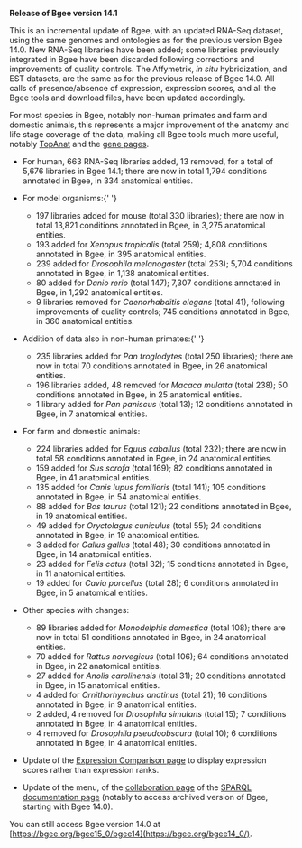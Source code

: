 **Release of Bgee version 14.1**

This is an incremental update of Bgee, with an updated RNA-Seq
dataset, using the same genomes and ontologies as for the previous
version Bgee 14.0. New RNA-Seq libraries have been added; some
libraries previously integrated in Bgee have been discarded
following corrections and improvements of quality controls. The
Affymetrix, *in situ* hybridization, and EST datasets, are the
same as for the previous release of Bgee 14.0. All calls of
presence/absence of expression, expression scores, and all the Bgee
tools and download files, have been updated accordingly.

For most species in Bgee, notably non-human primates and farm and
domestic animals, this represents a major improvement of the anatomy
and life stage coverage of the data, making all Bgee tools much more
useful, notably [TopAnat](https://bgee.org/bgee14_1/?page=top_anat#/)
and the [gene pages](https://bgee.org/bgee14_1/?page=gene).

* For human, 663 RNA-Seq libraries added, 13 removed, for a total of
  5,676 libraries in Bgee 14.1; there are now in total 1,794
  conditions annotated in Bgee, in 334 anatomical entities.
* For model organisms:{' '}
    * 197 libraries added for mouse (total 330 libraries); there are
      now in total 13,821 conditions annotated in Bgee, in 3,275
      anatomical entities.
    * 193 added for *Xenopus tropicalis* (total 259); 4,808
      conditions annotated in Bgee, in 395 anatomical entities.
    * 239 added for *Drosophila melanogaster* (total 253);
      5,704 conditions annotated in Bgee, in 1,138 anatomical
      entities.
    * 80 added for *Danio rerio* (total 147); 7,307 conditions
      annotated in Bgee, in 1,292 anatomical entities.
    * 9 libraries removed for *Caenorhabditis elegans* (total
      41), following improvements of quality controls; 745
      conditions annotated in Bgee, in 360 anatomical entities.

* Addition of data also in non-human primates:{' '}
    * 235 libraries added for *Pan troglodytes* (total 250
      libraries); there are now in total 70 conditions annotated in
      Bgee, in 26 anatomical entities.
    * 196 libraries added, 48 removed for *Macaca mulatta*
      (total 238); 50 conditions annotated in Bgee, in 25 anatomical
      entities.
    * 1 library added for *Pan paniscus* (total 13); 12
      conditions annotated in Bgee, in 7 anatomical entities.

* For farm and domestic animals:
    * 224 libraries added for *Equus caballus* (total 232);
      there are now in total 58 conditions annotated in Bgee, in 24
      anatomical entities.
    * 159 added for *Sus scrofa* (total 169); 82 conditions
      annotated in Bgee, in 41 anatomical entities.
    * 135 added for *Canis lupus familiaris* (total 141); 105
      conditions annotated in Bgee, in 54 anatomical entities.
    * 88 added for *Bos taurus* (total 121); 22 conditions annotated in Bgee, in 19 anatomical entities.
    * 49 added for *Oryctolagus cuniculus* (total 55); 24
      conditions annotated in Bgee, in 19 anatomical entities.
    * 3 added for *Gallus gallus* (total 48); 30 conditions 
      annotated in Bgee, in 14 anatomical entities.
    * 23 added for *Felis catus* (total 32); 15 conditions
      annotated in Bgee, in 11 anatomical entities.
    * 19 added for *Cavia porcellus* (total 28); 6 conditions
      annotated in Bgee, in 5 anatomical entities.

* Other species with changes:
    * 89 libraries added for *Monodelphis domestica* (total
      108); there are now in total 51 conditions annotated in Bgee,
      in 24 anatomical entities.
    * 70 added for *Rattus norvegicus* (total 106); 64
      conditions annotated in Bgee, in 22 anatomical entities.
    * 27 added for *Anolis carolinensis* (total 31); 20
      conditions annotated in Bgee, in 15 anatomical entities.
    * 4 added for *Ornithorhynchus anatinus* (total 21); 16
      conditions annotated in Bgee, in 9 anatomical entities.
    * 2 added, 4 removed for *Drosophila simulans* (total 15);
      7 conditions annotated in Bgee, in 4 anatomical entities.
    * 4 removed for *Drosophila pseudoobscura* (total 10); 6
      conditions annotated in Bgee, in 4 anatomical entities.

* Update of the [Expression Comparison page](https://bgee.org/bgee14_1/?page=expression_comparison) to display expression scores rather than expression ranks.
* Update of the menu, of the [collaboration page](https://bgee.org/bgee14_1/?page=collaborations) of the [SPARQL documentation page](https://bgee.org/bgee14_1/?page=sparql)
  (notably to access archived version of Bgee, starting with Bgee 14.0).
            
          
You can still access Bgee version 14.0 at [https://bgee.org/bgee15_0/bgee14](https://bgee.org/bgee14_0/).
